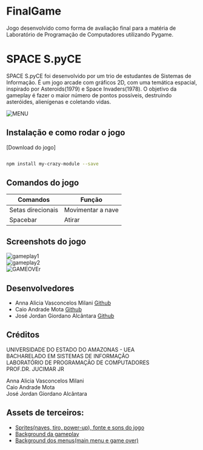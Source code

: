 # FinalGame
Jogo desenvolvido como forma de avaliação final para a matéria de Laboratório de Programação de Computadores utilizando Pygame.

# SPACE S.pyCE
SPACE S.pyCE foi desenvolvido por um trio de estudantes de Sistemas de Informação. É um jogo arcade com gráficos 2D, com uma 
temática espacial, inspirado por Asteroids(1979) e Space Invaders(1978). O objetivo da gameplay é fazer o maior número de pontos
possíveis, destruindo asteróides, alienígenas e coletando vidas.  

![MENU](https://user-images.githubusercontent.com/38166881/70173567-7bc4ca80-16a9-11ea-8b61-34113f834396.png)


## Instalação e como rodar o jogo

[Download do jogo]

```só depois que fizer o executável
```
```sh
npm install my-crazy-module --save
```


## Comandos do jogo

| Comandos          	| Função            	|
|-------------------	|-------------------	|
| Setas direcionais 	| Movimentar a nave 	|
| Spacebar          	| Atirar            	|

## Screenshots do jogo
![gameplay1](https://user-images.githubusercontent.com/38166881/70173644-a747b500-16a9-11ea-95e1-358869468e0c.png)  
![gameplay2](https://user-images.githubusercontent.com/38166881/70173670-b4fd3a80-16a9-11ea-9653-c038884229a0.png)  
![GAMEOVEr](https://user-images.githubusercontent.com/38166881/70173707-c6464700-16a9-11ea-945e-7964c1483e8b.png)


## Desenvolvedores
- Anna Alicia Vasconcelos Milani [Github](https://github.com/aliciamilani)
- Caio Andrade Mota [Github](https://github.com/caioandrademota)
- José Jordan Giordano Alcântara [Github](https://github.com/JordanJose)

## Créditos
UNIVERSIDADE DO ESTADO DO AMAZONAS - UEA  
BACHARELADO EM SISTEMAS DE INFORMAÇÃO  
LABORATÓRIO DE PROGRAMAÇÃO DE COMPUTADORES  
PROF.DR. JUCIMAR JR  
  
Anna Alicia Vasconcelos Milani   
Caio Andrade Mota  
José Jordan Giordano Alcântara   

## Assets de terceiros:
- [Sprites(naves, tiro, power-up), fonte e sons do jogo](https://opengameart.org/content/space-shooter-redux)
- [Background da gameplay](https://drive.google.com/file/d/1yVUPmvCsMWjcLFMMM12fARdfIeytoU-x/view)
- [Background dos menus(main menu e game over)](https://www.10wallpaper.com/pt/view/Blue_nebula_galaxy-Expanse_Space_HD_Wallpaper.html)

